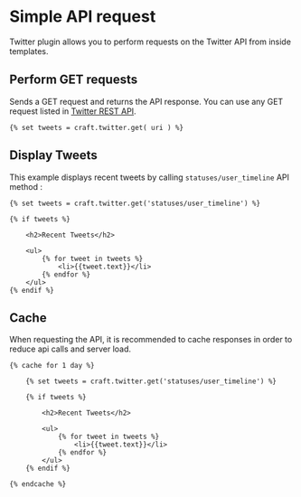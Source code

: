 # Simple API request

Twitter plugin allows you to perform requests on the Twitter API from inside templates.

## Perform GET requests

Sends a GET request and returns the API response. You can use any GET request listed in [Twitter REST API](https://dev.twitter.com/docs/api/1.1).

    {% set tweets = craft.twitter.get( uri ) %}

## Display Tweets

This example displays recent tweets by calling `statuses/user_timeline` API method :

    {% set tweets = craft.twitter.get('statuses/user_timeline') %}
    
    {% if tweets %}
    
        <h2>Recent Tweets</h2>
    
        <ul>
            {% for tweet in tweets %}
                <li>{{tweet.text}}</li>
            {% endfor %}
        </ul>
    {% endif %}

## Cache

When requesting the API, it is recommended to cache responses in order to reduce api calls and server load.

    {% cache for 1 day %}

        {% set tweets = craft.twitter.get('statuses/user_timeline') %}
        
        {% if tweets %}
        
            <h2>Recent Tweets</h2>
        
            <ul>
                {% for tweet in tweets %}
                    <li>{{tweet.text}}</li>
                {% endfor %}
            </ul>
        {% endif %}

    {% endcache %}
